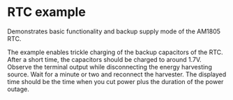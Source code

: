 # RTC example

Demonstrates basic functionality and backup supply mode of the AM1805 RTC.

The example enables trickle charging of the backup capacitors of the RTC. After a short time, the capacitors should be charged to around 1.7V. Observe the terminal output while disconnecting the energy harvesting source. Wait for a minute or two and reconnect the harvester. The displayed time should be the time when you cut power plus the duration of the power outage.